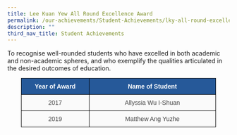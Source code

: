 ```yaml
---
title: Lee Kuan Yew All Round Excellence Award
permalink: /our-achievements/Student-Achievements/lky-all-round-excellence-award/
description: ""
third_nav_title: Student Achievements
---
```



To recognise well-rounded students who have excelled in both academic and non-academic spheres, and who exemplify the qualities articulated in the desired outcomes of education.

<style type="text/css">
.tg  {border-collapse:collapse;border-spacing:0;margin:0px auto;}
.tg td{border-color:black;border-style:solid;border-width:1px;font-family:Arial, sans-serif;font-size:14px;
  overflow:hidden;padding:10px 5px;word-break:normal;}
.tg th{border-color:black;border-style:solid;border-width:1px;font-family:Arial, sans-serif;font-size:14px;
  font-weight:normal;overflow:hidden;padding:10px 5px;word-break:normal;}
.tg .tg-sil7{background-color:#265999;color:#FFF;font-weight:bold;text-align:center;vertical-align:top}
.tg .tg-56tu{background-color:#FAFAFA;color:#454545;text-align:center;vertical-align:top}
</style>
<table class="tg" style="undefined;table-layout: fixed; width: 442px">
<colgroup>
<col style="width: 154px">
<col style="width: 288px">
</colgroup>
<tbody>
  <tr>
    <td class="tg-sil7">Year of Award</td>
    <td class="tg-sil7">Name of Student</td>
  </tr>
  <tr>
    <td class="tg-56tu">2017</td>
    <td class="tg-56tu">Allyssia Wu I-Shuan</td>
  </tr>
  <tr>
    <td class="tg-56tu">2019</td>
    <td class="tg-56tu">Matthew Ang Yuzhe</td>
  </tr>
</tbody>
</table>